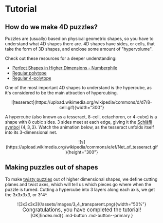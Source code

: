 # Tutorial

## How do we make 4D puzzles?

Puzzles are (usually) based on physical geometric shapes, so you have to understand what 4D shapes there are. 4D shapes have sides, or cells, that take the form of 3D shapes, and enclose some amount of "hypervolume".

Check out these resources for a deeper understanding:

- [Perfect Shapes in Higher Dimensions - Numberphile](https://www.youtube.com/embed/2s4TqVAbfz4?list=PLKwXjCUFqOBFC9sjYtijVALmZSJK8Djo1)
- [Regular polytope](https://en.wikipedia.org/wiki/Regular_polytope)
- [Regular 4-polytope](https://en.wikipedia.org/wiki/Regular_4-polytope)

One of the most important 4D shapes to understand is the hypercube, as it's considered to be the main attraction of hypercubing.

<center>![tesseract](https://upload.wikimedia.org/wikipedia/commons/d/d7/8-cell.gif){width="300"}</center>

A hypercube (also known as a tesseract, 8-cell, octachoron, or 4-cube) is a shape with 8 cubic sides. 3 sides meet at each edge, giving it the [Schläfli symbol](https://en.wikipedia.org/wiki/Schl%C3%A4fli_symbol) {$4,3,3$}. Watch the animation below, as the tesseract unfolds itself into its 3-dimensional net.

<center>![s](https://upload.wikimedia.org/wikipedia/commons/e/ef/Net_of_tesseract.gif){height="300"}</center>

## Making puzzles out of shapes

To make [twisty puzzles](https://en.wikipedia.org/wiki/N-dimensional_sequential_move_puzzle) out of higher dimensional shapes, we define cutting planes and twist axes, which will tell us which pieces go where when the puzzle is turned.
Cutting a hypercube into 3 layers along each axis, we get the 3x3x3x3, or 3^4^.

<center>![3x3x3x3](/assets/images/3_4_transparent.png){width="50%"}</center>

<center><big>Congratulations, you have completed the tutorial!</big></center>

<center> [OK](index.md){ .md-button .md-button--primary }</center>